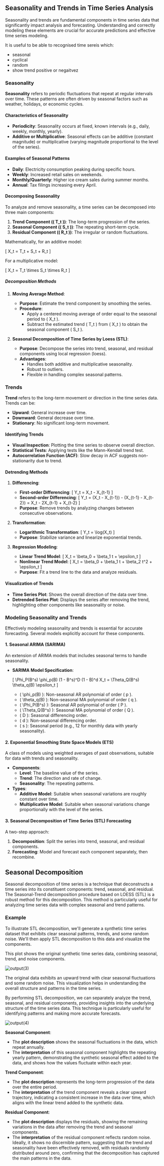 ## Seasonality and Trends in Time Series Analysis

Seasonality and trends are fundamental components in time series data that significantly impact analysis and forecasting. Understanding and correctly modeling these elements are crucial for accurate predictions and effective time series modeling.

It is useful to be able to recognised time sereis which:

- seasonal
- cyclical
- random
- show trend positive or negaitvez

### Seasonality

**Seasonality** refers to periodic fluctuations that repeat at regular intervals over time. These patterns are often driven by seasonal factors such as weather, holidays, or economic cycles.

#### Characteristics of Seasonality

- **Periodicity**: Seasonality occurs at fixed, known intervals (e.g., daily, weekly, monthly, yearly).
- **Additive or Multiplicative**: Seasonal effects can be additive (constant magnitude) or multiplicative (varying magnitude proportional to the level of the series).

#### Examples of Seasonal Patterns

- **Daily**: Electricity consumption peaking during specific hours.
- **Weekly**: Increased retail sales on weekends.
- **Monthly/Quarterly**: Higher ice cream sales during summer months.
- **Annual**: Tax filings increasing every April.

#### Decomposing Seasonality

To analyze and remove seasonality, a time series can be decomposed into three main components:

1. **Trend Component (\( T_t \))**: The long-term progression of the series.
2. **Seasonal Component (\( S_t \))**: The repeating short-term cycle.
3. **Residual Component (\( R_t \))**: The irregular or random fluctuations.

Mathematically, for an additive model:

\[
X_t = T_t + S_t + R_t
\]

For a multiplicative model:

\[
X_t = T_t \times S_t \times R_t
\]

##### Decomposition Methods

1. **Moving Average Method**:

   - **Purpose**: Estimate the trend component by smoothing the series.
   - **Procedure**:
     - Apply a centered moving average of order equal to the seasonal period to \( X_t \).
     - Subtract the estimated trend \( T_t \) from \( X_t \) to obtain the seasonal component \( S_t \).

2. **Seasonal Decomposition of Time Series by Loess (STL)**:

   - **Purpose**: Decompose the series into trend, seasonal, and residual components using local regression (loess).
   - **Advantages**:
     - Handles both additive and multiplicative seasonality.
     - Robust to outliers.
     - Flexible in handling complex seasonal patterns.

### Trends

**Trend** refers to the long-term movement or direction in the time series data. Trends can be:

- **Upward**: General increase over time.
- **Downward**: General decrease over time.
- **Stationary**: No significant long-term movement.

#### Identifying Trends

- **Visual Inspection**: Plotting the time series to observe overall direction.
- **Statistical Tests**: Applying tests like the Mann-Kendall trend test.
- **Autocorrelation Function (ACF)**: Slow decay in ACF suggests non-stationarity due to trend.

#### Detrending Methods

1. **Differencing**:

   - **First-order Differencing**:
     \[
     Y_t = X_t - X_{t-1}
     \]
   - **Second-order Differencing**:
     \[
     Y_t = (X_t - X_{t-1}) - (X_{t-1} - X_{t-2}) = X_t - 2X_{t-1} + X_{t-2}
     \]
   - **Purpose**: Remove trends by analyzing changes between consecutive observations.

2. **Transformation**:

   - **Logarithmic Transformation**:
     \[
     Y_t = \log(X_t)
     \]
   - **Purpose**: Stabilize variance and linearize exponential trends.

3. **Regression Modeling**:

   - **Linear Trend Model**:
     \[
     X_t = \beta_0 + \beta_1 t + \epsilon_t
     \]
   - **Nonlinear Trend Model**:
     \[
     X_t = \beta_0 + \beta_1 t + \beta_2 t^2 + \epsilon_t
     \]
   - **Purpose**: Fit a trend line to the data and analyze residuals.

#### Visualization of Trends

- **Time Series Plot**: Shows the overall direction of the data over time.
- **Detrended Series Plot**: Displays the series after removing the trend, highlighting other components like seasonality or noise.

### Modeling Seasonality and Trends

Effectively modeling seasonality and trends is essential for accurate forecasting. Several models explicitly account for these components.

#### 1. Seasonal ARIMA (SARIMA)

An extension of ARIMA models that includes seasonal terms to handle seasonality.

- **SARIMA Model Specification**:

  \[
  \Phi_P(B^s) \phi_p(B) (1 - B^s)^D (1 - B)^d X_t = \Theta_Q(B^s) \theta_q(B) \epsilon_t
  \]

  - \( \phi_p(B) \): Non-seasonal AR polynomial of order \( p \).
  - \( \theta_q(B) \): Non-seasonal MA polynomial of order \( q \).
  - \( \Phi_P(B^s) \): Seasonal AR polynomial of order \( P \).
  - \( \Theta_Q(B^s) \): Seasonal MA polynomial of order \( Q \).
  - \( D \): Seasonal differencing order.
  - \( d \): Non-seasonal differencing order.
  - \( s \): Seasonal period (e.g., 12 for monthly data with yearly seasonality).

#### 2. Exponential Smoothing State Space Models (ETS)

A class of models using weighted averages of past observations, suitable for data with trends and seasonality.

- **Components**:
  - **Level**: The baseline value of the series.
  - **Trend**: The direction and rate of change.
  - **Seasonality**: The repeating patterns.
- **Types**:
  - **Additive Model**: Suitable when seasonal variations are roughly constant over time.
  - **Multiplicative Model**: Suitable when seasonal variations change proportionally with the level of the series.

#### 3. Seasonal Decomposition of Time Series (STL) Forecasting

A two-step approach:

1. **Decomposition**: Split the series into trend, seasonal, and residual components.
2. **Forecasting**: Model and forecast each component separately, then recombine.


## Seasonal Decomposition 

Seasonal decomposition of time series is a technique that deconstructs a time series into its constituent components: trend, seasonal, and residual. The Seasonal-Trend decomposition procedure based on LOESS (STL) is a robust method for this decomposition. This method is particularly useful for analyzing time series data with complex seasonal and trend patterns.

### Example

To illustrate STL decomposition, we'll generate a synthetic time series dataset that exhibits clear seasonal patterns, trends, and some random noise. We'll then apply STL decomposition to this data and visualize the components.

This plot shows the original synthetic time series data, combining seasonal, trend, and noise components.

![output(3)](https://github.com/djeada/Statistics-Notes/assets/37275728/b10c0196-3455-4c59-8807-a64d11ebc651)

The original data exhibits an upward trend with clear seasonal fluctuations and some random noise. This visualization helps in understanding the overall structure and patterns in the time series.

By performing STL decomposition, we can separately analyze the trend, seasonal, and residual components, providing insights into the underlying structure of the time series data. This technique is particularly useful for identifying patterns and making more accurate forecasts.

![output(4)](https://github.com/djeada/Statistics-Notes/assets/37275728/6cd784df-8e35-411c-92bd-f94b9529e191)

**Seasonal Component**:

- The **plot description** shows the seasonal fluctuations in the data, which repeat annually.
- The **interpretation** of this seasonal component highlights the repeating yearly pattern, demonstrating the synthetic seasonal effect added to the data, and shows how the values fluctuate within each year.

**Trend Component**:

- The **plot description** represents the long-term progression of the data over the entire period.
- The **interpretation** of the trend component reveals a clear upward trajectory, indicating a consistent increase in the data over time, which aligns with the linear trend added to the synthetic data.

**Residual Component**:

- The **plot description** displays the residuals, showing the remaining variations in the data after removing the trend and seasonal components.
- The **interpretation** of the residual component reflects random noise. Ideally, it shows no discernible pattern, suggesting that the trend and seasonality have been effectively removed, with residuals randomly distributed around zero, confirming that the decomposition has captured the main patterns in the data.
